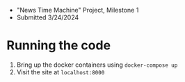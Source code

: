 * "News Time Machine" Project, Milestone 1
* Submitted 3/24/2024

# Running the code
1. Bring up the docker containers using `docker-compose up`
2. Visit the site at `localhost:8000`